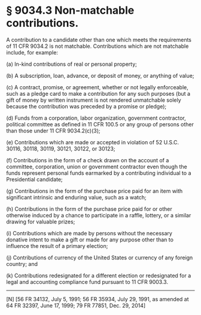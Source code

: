 # § 9034.3   Non-matchable contributions.

A contribution to a candidate other than one which meets the requirements of 11 CFR 9034.2 is not matchable. Contributions which are not matchable include, for example:


(a) In-kind contributions of real or personal property;


(b) A subscription, loan, advance, or deposit of money, or anything of value;


(c) A contract, promise, or agreement, whether or not legally enforceable, such as a pledge card to make a contribution for any such purposes (but a gift of money by written instrument is not rendered unmatchable solely because the contribution was preceded by a promise or pledge);


(d) Funds from a corporation, labor organization, government contractor, political committee as defined in 11 CFR 100.5 or any group of persons other than those under 11 CFR 9034.2(c)(3);


(e) Contributions which are made or accepted in violation of 52 U.S.C. 30116, 30118, 30119, 30121, 30122, or 30123;


(f) Contributions in the form of a check drawn on the account of a committee, corporation, union or government contractor even though the funds represent personal funds earmarked by a contributing individual to a Presidential candidate;


(g) Contributions in the form of the purchase price paid for an item with significant intrinsic and enduring value, such as a watch;


(h) Contributions in the form of the purchase price paid for or other otherwise induced by a chance to participate in a raffle, lottery, or a similar drawing for valuable prizes;


(i) Contributions which are made by persons without the necessary donative intent to make a gift or made for any purpose other than to influence the result of a primary election;


(j) Contributions of currency of the United States or currency of any foreign country; and


(k) Contributions redesignated for a different election or redesignated for a legal and accounting compliance fund pursuant to 11 CFR 9003.3.



---

[N] [56 FR 34132, July 5, 1991; 56 FR 35934, July 29, 1991, as amended at 64 FR 32397, June 17, 1999; 79 FR 77851, Dec. 29, 2014]




